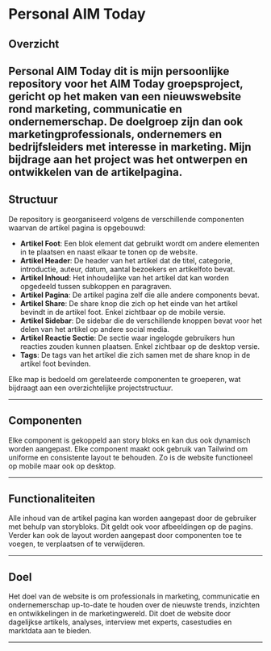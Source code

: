 # Personal AIM Today

## Overzicht
**Personal AIM Today** dit is mijn persoonlijke repository voor het AIM Today groepsproject, gericht  op het maken van een nieuwswebsite rond marketing, communicatie en ondernemerschap. De doelgroep zijn dan ook marketingprofessionals, ondernemers en bedrijfsleiders met interesse in marketing. Mijn bijdrage aan het project was het ontwerpen en ontwikkelen van de artikelpagina.
---

## Structuur
De repository is georganiseerd volgens de verschillende componenten waarvan de artikel pagina is opgebouwd:

- **Artikel Foot**: Een blok element dat gebruikt wordt om andere elementen in te plaatsen en naast elkaar te tonen op de website. 
- **Artikel Header**: De header van het artikel dat de titel, categorie, introductie, auteur, datum, aantal bezoekers en artikelfoto bevat.
- **Artikel Inhoud**: Het inhoudelijke van het artikel dat kan worden opgedeeld tussen subkoppen en paragraven.
- **Artikel Pagina**: De artikel pagina zelf die alle andere components bevat.
- **Artikel Share**: De share knop die zich op het einde van het artikel bevindt in de artikel foot. Enkel zichtbaar op de mobile versie.
- **Artikel Sidebar**: De sidebar die de verschillende knoppen bevat voor het delen van het artikel op andere social media.
- **Artikel Reactie Sectie**: De sectie waar ingelogde gebruikers hun reacties zouden kunnen plaatsen. Enkel zichtbaar op de desktop versie.
- **Tags**: De tags van het artikel die zich samen met de share knop in de artikel foot bevinden. 

Elke map is bedoeld om gerelateerde componenten te groeperen, wat bijdraagt aan een overzichtelijke projectstructuur.

---

## Componenten
Elke component  is gekoppeld aan story bloks en kan dus ook dynamisch worden aangepast. Elke component maakt ook gebruik van Tailwind om uniforme en consistente layout te behouden. Zo is de website functioneel op mobile maar ook op desktop.

---

## Functionaliteiten
Alle inhoud van de artikel pagina kan worden aangepast door de gebruiker met behulp van storybloks. Dit geldt ook voor afbeeldingen op de pagins. Verder kan ook de layout worden aangepast door componenten toe te voegen, te verplaatsen of te verwijderen.

---

## Doel
Het doel van de website is om professionals in marketing, communicatie en ondernemerschap up-to-date te houden over de nieuwste trends, inzichten en ontwikkelingen in de marketingwereld. Dit doet de website door dagelijkse artikels, analyses, interview met experts, casestudies en marktdata aan te bieden.

---

